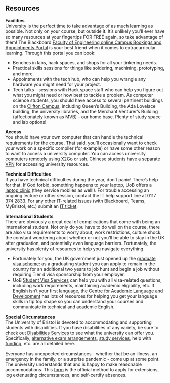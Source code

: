 ## Resources

**Facilities**   
University is the perfect time to take advantage of as much learning as possible. Not only on your course, but outside it. It’s unlikely you’ll ever have so 
many resources at your fingertips FOR FREE again, so take advantage of them! The Blackboard [Faculty of Engineering online Campus Bookings and Appointments 
Portal](https://www.ole.bris.ac.uk/webapps/blackboard/content/listContentEditable.jsp?content_id=_5265660_1&course_id=_238502_1&mode=reset) is your best friend
when it comes to extracurricular learning. Through this portal you can book:
- Benches in labs, hack spaces, and shops for all your tinkering needs.
- Practical skills sessions for things like soldering, machining, prototyping, and more.
- Appointments with the tech hub, who can help you wrangle any hardware you might need for your project. 
- Tech talks - sessions with Hack space staff who can help you figure out what you might need or how best to tackle a problem.
As computer science students, you should have access to several pertinent buildings on the [Clifton Campus](http://www.bristol.ac.uk/virtual-tour/#s=pano26), 
including Queen’s Building, the Ada Lovelace building, the university libraries, and the Merchant Venturer’s Building (affectionately known as MVB) - our home 
base. Plenty of study space and lab options!

**Access**   
You should have your own computer that can handle the technical requirements for the course. That said, you’ll occasionally want to check your work on a 
specific compiler (for example) or have some other reason to want to access a university computer. You can access university computers remotely using 
[X2Go](https://uob.sharepoint.com/sites/itservices/SitePages/fits-engineering-linux-x2go.aspx) or 
[ssh](https://uob.sharepoint.com/sites/itservices/SitePages/fits-engineering-linux-ssh.aspx). Chinese students have a separate 
[VPN](https://uob.sharepoint.com/sites/itservices/SitePages/vpn-china.aspx?CT=1603102434274&OR=OWA-NT&CID=924d1397-3a82-d0b6-d17c-0e4627d64a2c) for accessing 
university resources. 
 
**Technical Difficulties**  
If you have technical difficulties during the year, don’t panic! There’s help for that. If God forbid, something happens to your laptop, UoB offers a 
[laptop clinic](https://uob.sharepoint.com/sites/itservices/SitePages/laptop-clinic.aspx) (they service mobiles as well!). For trouble accessing an ongoing 
lecture or other session, contact the IT help support line at 0117 374 2833. For any other IT-related issues (with Blackboard, Teams, MyBristol, etc.) submit an 
[IT ticket](https://uob.sharepoint.com/sites/itservices/SitePages/contacts.aspx).

**International Students**  
There are obviously a great deal of complications that come with being an international student. Not only do you have to do well on the course, there are also 
visa requirements to worry about, work restrictions, culture shock, the constant wondering about whether or not you’ll be able to stay in the UK after 
graduation, and potentially even language barriers. Fortunately, the university has plenty of resources to help you navigate everything.
- Fortunately for you, the UK government just opened up the [graduate visa scheme](https://www.gov.uk/graduate-visa): as a graduating student you can apply to 
remain in the country for an additional two years to job hunt and begin a job without requiring Tier 4 visa sponsorship from your employer.
- UoB [Student Visa Services](http://www.bristol.ac.uk/directory/visas/) can help you with all visa-related questions, including work requirements, 
maintaining academic eligibility, etc.
If English isn’t your first language, the [Centre for Academic Language and Development](http://www.bristol.ac.uk/academic-language/study/current-students/all/)
has lots of resources for helping you get your language skills in tip top shape so you can understand your courses and communicate in technical and academic 
English.

**Special Circumstances**  
The University of Bristol is devoted to accommodating and supporting students with disabilities. If you have disabilities of any variety, be sure to check out 
[Disabilities Services](http://www.bristol.ac.uk/disability-services/) to see what the university can offer you. Specifically, 
[alternative exam arrangements](https://www.bristol.ac.uk/disability-services/study-support/alternative-exam-arrangements/), 
[study services](http://www.bristol.ac.uk/disability-services/study-support/specialist-study-support-for-disabled-students/), help with 
[funding](http://www.bristol.ac.uk/disability-services/funding/), etc. are all detailed here. 
 
Everyone has unexpected circumstances - whether that be an illness, an emergency in the family, or a surprise pandemic - come up at some point. The university 
understands that and is happy to make reasonable accommodations. This 
[form](https://apps.powerapps.com/play/3172b943-0956-4b88-bf3d-3f37871d1170?tenantId=b2e47f30-cd7d-4a4e-a5da-b18cf1a4151b) is the official method to apply for 
extensions, log extenuating circumstances, and self-certify absences. 
